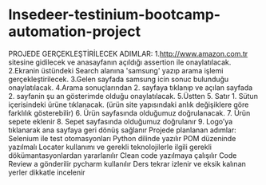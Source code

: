 # Insedeer-testinium-bootcamp-automation-project
PROJEDE GERÇEKLEŞTİRİLECEK ADIMLAR:
1.http://www.amazon.com.tr sitesine gidilecek ve anasayfanın açıldığı assertion ile onaylatılacak.
2.Ekranin üstündeki Search alanına 'samsung' yazıp arama işlemi gerçekleştirilecek.
3.Gelen sayfada samsung icin sonuc bulunduğu onaylatılacak.
4.Arama sonuçlarından 2. sayfaya tıklanıp ve açılan sayfada 2. sayfanin şu an gösterimde olduğu onaylatılacak.
5.Üstten 5. Satır 1. Sütun içerisindeki ürüne tıklanacak. (ürün site yapısındaki anlık değişiklere göre farklılık gösterebilir)
6. Ürün sayfasında olduğumuz doğrulanacak.
7. Ürün sepete eklenir
8. Sepet sayfasında olduğumuz doğrulanır
9. Logo’ya tıklanarak ana sayfaya geri dönüş sağlanır
Projede planlanan adımlar:
Selenium ile test otomasyonları Python dilinde yazılır
POM düzeninde yazılmalı
Locater kullanımı ve gerekli teknolojilerle ilgili gerekli dökümantasyonlardan yararlanılır
Clean code yazılmaya çalışılır 
Code Review a gönderilir 
pycharm kullanılır
Ders tekrar izlenir ve eksik kalınan yerler dikkatle incelenir 

